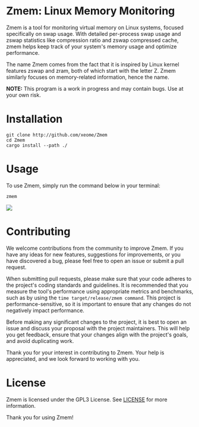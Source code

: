# Zmem: Linux Memory Monitoring
Zmem is a tool for monitoring virtual memory on Linux systems, focused specifically on swap usage. With detailed per-process swap usage and zswap statistics like compression ratio and zswap compressed cache, zmem helps keep track of your system's memory usage and optimize performance.

The name Zmem comes from the fact that it is inspired by Linux kernel features zswap and zram, both of which start with the letter Z. Zmem similarly focuses on memory-related information, hence the name.

**NOTE:** This program is a work in progress and may contain bugs. Use at your own risk.

# Installation

```
git clone http://github.com/xeome/Zmem
cd Zmem
cargo install --path ./
```

# Usage

To use Zmem, simply run the command below in your terminal:

```bash
zmem
```

![](https://cdn.discordapp.com/attachments/739162076886597715/1101525847376134215/zmem.png)

# Contributing
We welcome contributions from the community to improve Zmem. If you have any ideas for new features, suggestions for improvements, or you have discovered a bug, please feel free to open an issue or submit a pull request.

When submitting pull requests, please make sure that your code adheres to the project's coding standards and guidelines. It is recommended that you measure the tool's performance using appropriate metrics and benchmarks, such as by using the `time target/release/zmem command`. This project is performance-sensitive, so it is important to ensure that any changes do not negatively impact performance.

Before making any significant changes to the project, it is best to open an issue and discuss your proposal with the project maintainers. This will help you get feedback, ensure that your changes align with the project's goals, and avoid duplicating work.

Thank you for your interest in contributing to Zmem. Your help is appreciated, and we look forward to working with you.

# License
Zmem is licensed under the GPL3 License. See [LICENSE](LICENSE) for more information.

Thank you for using Zmem!
